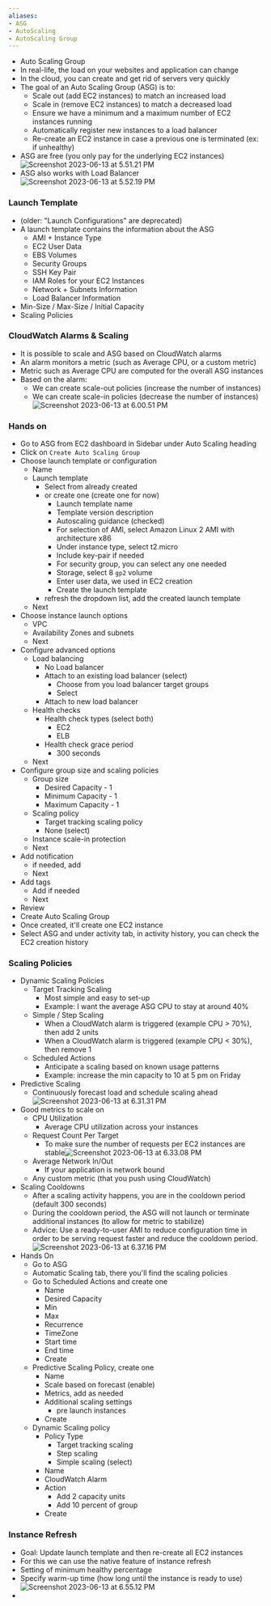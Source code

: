 ```yaml
---
aliases:
- ASG
- AutoScaling
- AutoScaling Group
---
```

- Auto Scaling Group
- In real-life, the load on your websites and application can change
- In the cloud, you can create and get rid of servers very quickly
- The goal of an Auto Scaling Group (ASG) is to:
	- Scale out (add EC2 instances) to match an increased load
	- Scale in (remove EC2 instances) to match a decreased load
	- Ensure we have a minimum and a maximum number of EC2 instances running
	- Automatically register new instances to a load balancer
	- Re-create an EC2 instance in case a previous one is terminated (ex: if unhealthy)
- ASG are free (you only pay for the underlying EC2 instances)![Screenshot 2023-06-13 at 5.51.21 PM](../images%201/Screenshot%202023-06-13%20at%205.51.21%20PM.png)
- ASG also works with Load Balancer![Screenshot 2023-06-13 at 5.52.19 PM](../images%201/Screenshot%202023-06-13%20at%205.52.19%20PM.png)

### Launch Template 
- (older: "Launch Configurations" are deprecated)
- A launch template contains the information about the ASG
	- AMI + Instance Type
	- EC2 User Data
	- EBS Volumes
	- Security Groups
	- SSH Key Pair
	- IAM Roles for your EC2 Instances
	- Network + Subnets Information
	- Load Balancer Information
- Min-Size / Max-Size / Initial Capacity
- Scaling Policies

### CloudWatch Alarms & Scaling
- It is possible to scale and ASG based on CloudWatch alarms
- An alarm monitors a metric (such as Average CPU, or a custom metric)
- Metric such as Average CPU are computed for the overall ASG instances
- Based on the alarm:
	- We can create scale-out policies (increase the number of instances)
	- We can create scale-in policies (decrease the number of instances)![Screenshot 2023-06-13 at 6.00.51 PM](../images%201/Screenshot%202023-06-13%20at%206.00.51%20PM.png)

### Hands on
- Go to ASG from EC2 dashboard in Sidebar under Auto Scaling heading
- Click on `Create Auto Scaling Group`
- Choose launch template or configuration
	- Name
	- Launch template
		- Select from already created
		- or create one (create one for now)
			- Launch template name
			- Template version description
			- Autoscaling guidance (checked)
			- For selection of AMI, select Amazon Linux 2 AMI with architecture x86
			- Under instance type, select t2.micro
			- Include key-pair if needed
			- For security group, you can select any one needed
			- Storage, select 8 `gp2` volume
			- Enter user data, we used in EC2 creation
			- Create the launch template
		- refresh the dropdown list, add the created launch template
	- Next
- Choose instance launch options
	- VPC
	- Availability Zones and subnets
	- Next
- Configure advanced options
	- Load balancing
		- No Load balancer
		- Attach to an existing load balancer (select)
			- Choose from you load balancer target groups
			- Select
		- Attach to new load balancer
	- Health checks
		- Health check types (select both)
			- EC2
			- ELB
		- Health check grace period
			- 300 seconds
	-  Next
- Configure group size and scaling policies
	- Group size
		- Desired Capacity - 1
		- Minimum Capacity - 1
		- Maximum Capacity - 1
	-  Scaling policy
		- Target tracking scaling policy
		- None (select)
	- Instance scale-in protection
	- Next
- Add notification
	- if needed, add
	- Next
- Add tags
	- Add if needed
	- Next
- Review
- Create Auto Scaling Group
- Once created, it'll create one EC2 instance
- Select ASG and under activity tab, in activity history, you can check the EC2 creation history

### Scaling Policies
- Dynamic Scaling Policies
	- Target Tracking Scaling
		- Most simple and easy to set-up
		- Example: I want the average ASG CPU to stay at around 40%
	- Simple / Step Scaling
		- When a CloudWatch alarm is triggered (example CPU > 70%), then add 2 units
		- When a CloudWatch alarm is triggered (example CPU < 30%), then remove 1
	- Scheduled Actions
		- Anticipate a scaling based on known usage patterns
		- Example: increase the min capacity to 10 at 5 pm on Friday
- Predictive Scaling
	- Continuously forecast load and schedule scaling ahead![Screenshot 2023-06-13 at 6.31.31 PM](../images%201/Screenshot%202023-06-13%20at%206.31.31%20PM.png)
- Good metrics to scale on
	- CPU Utilization
		- Average CPU utilization across your instances
	- Request Count Per Target
		- To make sure the number of requests per EC2 instances are stable![Screenshot 2023-06-13 at 6.33.08 PM](../images%201/Screenshot%202023-06-13%20at%206.33.08%20PM.png)
	- Average Network In/Out
		- If your application is network bound
	- Any custom metric (that you push using CloudWatch)
- Scaling Cooldowns
	- After a scaling activity happens, you are in the cooldown period (default 300 seconds)
	- During the cooldown period, the ASG will not launch or terminate additional instances (to allow for metric to stabilize)
	- Advice: Use a ready-to-user AMI to reduce configuration time in order to be serving request faster and reduce the cooldown period.![Screenshot 2023-06-13 at 6.37.16 PM](../images%201/Screenshot%202023-06-13%20at%206.37.16%20PM.png)
- Hands On
	- Go to ASG
	- Automatic Scaling tab, there you'll find the scaling policies
	- Go to Scheduled Actions and create one
		- Name
		- Desired Capacity
		- Min
		- Max
		- Recurrence
		- TimeZone
		- Start time
		- End time
		- Create
	- Predictive Scaling Policy, create one
		- Name
		- Scale based on forecast (enable)
		- Metrics, add as needed
		- Additional scaling settings
			- pre launch instances
		- Create
	- Dynamic Scaling policy
		- Policy Type
			- Target tracking scaling
			- Step scaling
			- Simple scaling (select)
		- Name
		- CloudWatch Alarm
		- Action
			- Add 2 capacity units
			- Add 10 percent of group
		- Create

### Instance Refresh
- Goal: Update launch template and then re-create all EC2 instances
- For this we can use the native feature of instance refresh
- Setting of minimum healthy percentage
- Specify warm-up time (how long until the instance is ready to use)![Screenshot 2023-06-13 at 6.55.12 PM](../images%201/Screenshot%202023-06-13%20at%206.55.12%20PM.png)
- 